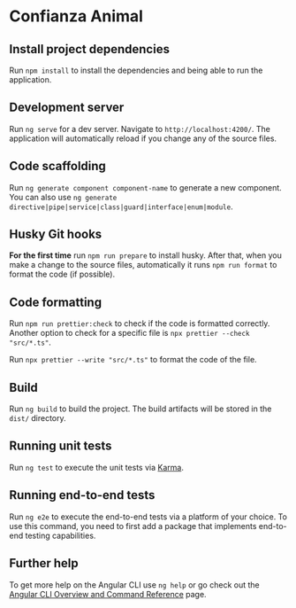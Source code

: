 # Confianza Animal

## Install project dependencies

Run `npm install` to install the dependencies and being able to run the application.

## Development server

Run `ng serve` for a dev server. Navigate to `http://localhost:4200/`. The application will automatically reload if you change any of the source files.

## Code scaffolding

Run `ng generate component component-name` to generate a new component. You can also use `ng generate directive|pipe|service|class|guard|interface|enum|module`.

## Husky Git hooks

**For the first time** run `npm run prepare` to install husky. After that, when you make a change to the source files, automatically it runs `npm run format` to format the code (if possible).

## Code formatting

Run `npm run prettier:check` to check if the code is formatted correctly. Another option to check for a specific file 
is `npx prettier --check "src/*.ts"`.

Run `npx prettier --write "src/*.ts"` to format the code of the file.

## Build

Run `ng build` to build the project. The build artifacts will be stored in the `dist/` directory.

## Running unit tests

Run `ng test` to execute the unit tests via [Karma](https://karma-runner.github.io).

## Running end-to-end tests

Run `ng e2e` to execute the end-to-end tests via a platform of your choice. To use this command, you need to first add a package that implements end-to-end testing capabilities.

## Further help

To get more help on the Angular CLI use `ng help` or go check out the [Angular CLI Overview and Command Reference](https://angular.io/cli) page.
